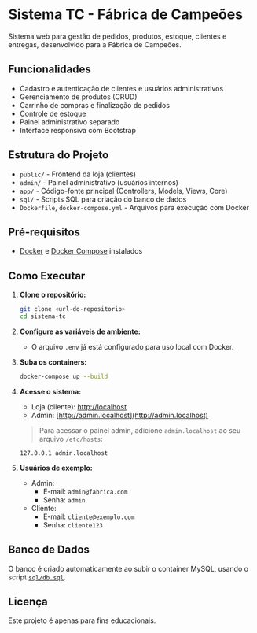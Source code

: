 # Sistema TC - Fábrica de Campeões

Sistema web para gestão de pedidos, produtos, estoque, clientes e entregas, desenvolvido para a Fábrica de Campeões.

## Funcionalidades

- Cadastro e autenticação de clientes e usuários administrativos
- Gerenciamento de produtos (CRUD)
- Carrinho de compras e finalização de pedidos
- Controle de estoque
- Painel administrativo separado
- Interface responsiva com Bootstrap

## Estrutura do Projeto

- `public/` - Frontend da loja (clientes)
- `admin/` - Painel administrativo (usuários internos)
- `app/` - Código-fonte principal (Controllers, Models, Views, Core)
- `sql/` - Scripts SQL para criação do banco de dados
- `Dockerfile`, `docker-compose.yml` - Arquivos para execução com Docker

## Pré-requisitos

- [Docker](https://www.docker.com/) e [Docker Compose](https://docs.docker.com/compose/) instalados

## Como Executar

1. **Clone o repositório:**
   ```sh
   git clone <url-do-repositorio>
   cd sistema-tc
   ```

2. **Configure as variáveis de ambiente:**
   - O arquivo `.env` já está configurado para uso local com Docker.

3. **Suba os containers:**
   ```sh
   docker-compose up --build
   ```

4. **Acesse o sistema:**
   - Loja (cliente): [http://localhost](http://localhost)
   - Admin: [http://admin.localhost](http://admin.localhost)

   > Para acessar o painel admin, adicione `admin.localhost` ao seu arquivo `/etc/hosts`:
   ```
   127.0.0.1 admin.localhost
   ```

5. **Usuários de exemplo:**
   - Admin:  
     - E-mail: `admin@fabrica.com`  
     - Senha: `admin`
   - Cliente:  
     - E-mail: `cliente@exemplo.com`  
     - Senha: `cliente123`

## Banco de Dados

O banco é criado automaticamente ao subir o container MySQL, usando o script [`sql/db.sql`](sql/db.sql).

## Licença

Este projeto é apenas para fins educacionais.
